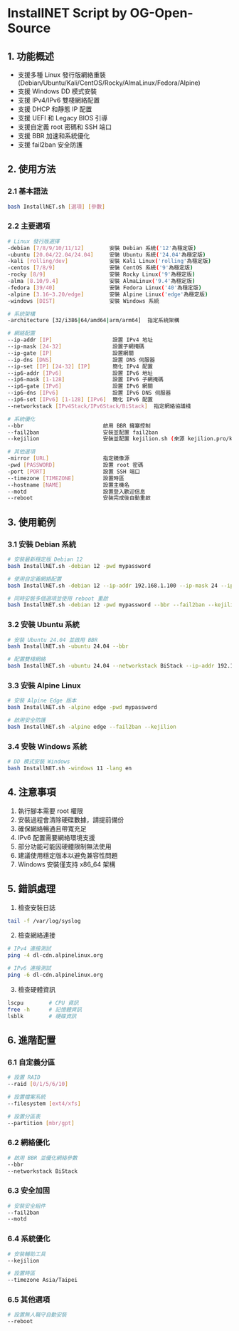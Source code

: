 # InstallNET Script by OG-Open-Source

## 1. 功能概述
- 支援多種 Linux 發行版網絡重裝(Debian/Ubuntu/Kali/CentOS/Rocky/AlmaLinux/Fedora/Alpine)
- 支援 Windows DD 模式安裝
- 支援 IPv4/IPv6 雙棧網絡配置
- 支援 DHCP 和靜態 IP 配置
- 支援 UEFI 和 Legacy BIOS 引導
- 支援自定義 root 密碼和 SSH 端口
- 支援 BBR 加速和系統優化
- 支援 fail2ban 安全防護

## 2. 使用方法
### 2.1 基本語法
```bash
bash InstallNET.sh [選項] [參數]
```

### 2.2 主要選項
```bash
# Linux 發行版選擇
-debian [7/8/9/10/11/12]        安裝 Debian 系統('12'為穩定版)
-ubuntu [20.04/22.04/24.04]     安裝 Ubuntu 系統('24.04'為穩定版)
-kali [rolling/dev]             安裝 Kali Linux('rolling'為穩定版)
-centos [7/8/9]                 安裝 CentOS 系統('9'為穩定版)
-rocky [8/9]                    安裝 Rocky Linux('9'為穩定版)
-alma [8.10/9.4]                安裝 AlmaLinux('9.4'為穩定版)
-fedora [39/40]                 安裝 Fedora Linux('40'為穩定版)
-alpine [3.16~3.20/edge]        安裝 Alpine Linux('edge'為穩定版)
-windows [DIST]                 安裝 Windows 系統

# 系統架構
-architecture [32/i386|64/amd64|arm/arm64]  指定系統架構

# 網絡配置
--ip-addr [IP]                   設置 IPv4 地址
--ip-mask [24-32]                設置子網掩碼
--ip-gate [IP]                   設置網關
--ip-dns [DNS]                   設置 DNS 伺服器
--ip-set [IP] [24-32] [IP]       簡化 IPv4 配置
--ip6-addr [IPv6]                設置 IPv6 地址
--ip6-mask [1-128]               設置 IPv6 子網掩碼
--ip6-gate [IPv6]                設置 IPv6 網關
--ip6-dns [IPv6]                 設置 IPv6 DNS 伺服器
--ip6-set [IPv6] [1-128] [IPv6]  簡化 IPv6 配置
--networkstack [IPv4Stack/IPv6Stack/BiStack]  指定網絡協議棧

# 系統優化
--bbr                         啟用 BBR 擁塞控制
--fail2ban                    安裝並配置 fail2ban
--kejilion                    安裝並配置 kejilion.sh (來源 kejilion.pro/kejilion.sh)

# 其他選項
-mirror [URL]                 指定鏡像源
-pwd [PASSWORD]               設置 root 密碼
-port [PORT]                  設置 SSH 端口
--timezone [TIMEZONE]         設置時區
--hostname [NAME]             設置主機名
--motd                        設置登入歡迎信息
--reboot                      安裝完成後自動重啟
```

## 3. 使用範例
### 3.1 安裝 Debian 系統
```bash
# 安裝最新穩定版 Debian 12
bash InstallNET.sh -debian 12 -pwd mypassword

# 使用自定義網絡配置
bash InstallNET.sh -debian 12 --ip-addr 192.168.1.100 --ip-mask 24 --ip-gate 192.168.1.1 --ip-dns "1.1.1.1 8.8.8.8"

# 同時安裝多個選項並使用 reboot 重啟
bash InstallNET.sh -debian 12 -pwd mypassword --bbr --fail2ban --kejilion --ip-set 192.168.1.101 24 192.168.1.1 --ip6-set 2001:db8::101 64 2001:db8::1 --reboot
```

### 3.2 安裝 Ubuntu 系統
```bash
# 安裝 Ubuntu 24.04 並啟用 BBR
bash InstallNET.sh -ubuntu 24.04 --bbr

# 配置雙棧網絡
bash InstallNET.sh -ubuntu 24.04 --networkstack BiStack --ip-addr 192.168.1.100 --ip6-addr 2001:db8::100
```

### 3.3 安裝 Alpine Linux
```bash
# 安裝 Alpine Edge 版本
bash InstallNET.sh -alpine edge -pwd mypassword

# 啟用安全防護
bash InstallNET.sh -alpine edge --fail2ban --kejilion
```

### 3.4 安裝 Windows 系統
```bash
# DD 模式安裝 Windows
bash InstallNET.sh -windows 11 -lang en
```

## 4. 注意事項
1. 執行腳本需要 root 權限
2. 安裝過程會清除硬碟數據，請提前備份
3. 確保網絡暢通且帶寬充足
4. IPv6 配置需要網絡環境支援
5. 部分功能可能因硬體限制無法使用
6. 建議使用穩定版本以避免兼容性問題
7. Windows 安裝僅支持 x86_64 架構

## 5. 錯誤處理
1. 檢查安裝日誌
```bash
tail -f /var/log/syslog
```

2. 檢查網絡連接
```bash
# IPv4 連接測試
ping -4 dl-cdn.alpinelinux.org

# IPv6 連接測試
ping -6 dl-cdn.alpinelinux.org
```

3. 檢查硬體資訊
```bash
lscpu        # CPU 資訊
free -h      # 記憶體資訊
lsblk        # 硬碟資訊
```

## 6. 進階配置
### 6.1 自定義分區
```bash
# 設置 RAID
--raid [0/1/5/6/10]

# 設置檔案系統
--filesystem [ext4/xfs]

# 設置分區表
--partition [mbr/gpt]
```

### 6.2 網絡優化
```bash
# 啟用 BBR 並優化網絡參數
--bbr
--networkstack BiStack
```

### 6.3 安全加固
```bash
# 安裝安全組件
--fail2ban
--motd
```

### 6.4 系統優化
```bash
# 安裝輔助工具
--kejilion

# 設置時區
--timezone Asia/Taipei
```

### 6.5 其他選項
```bash
# 設置無人職守自動安裝
--reboot
```